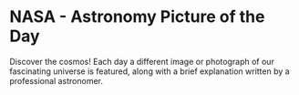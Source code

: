 # NASA - Astronomy Picture of the Day

Discover the cosmos! Each day a different image or photograph of our fascinating universe is featured, along with a brief explanation written by a professional astronomer.